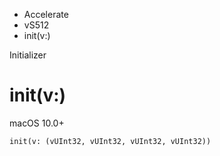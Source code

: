 

- Accelerate
- vS512
-  init(v:) 

Initializer

# init(v:)

macOS 10.0+

``` source
init(v: (vUInt32, vUInt32, vUInt32, vUInt32))
```


